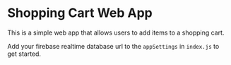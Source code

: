 # Shopping Cart Web App

This is a simple web app that allows users to add items to a shopping cart.

Add your firebase realtime database url to the `appSettings` in `index.js` to get started.